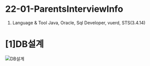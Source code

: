 # 22-01-ParentsInterviewInfo
1. Language & Tool
Java, Oracle, Sql Developer, vuerd, STS(3.4.14)

# [1]DB설계

![DB설계](https://user-images.githubusercontent.com/86100634/150008994-2c782898-e465-4550-aa8b-762faf0c9c2f.jpg)


